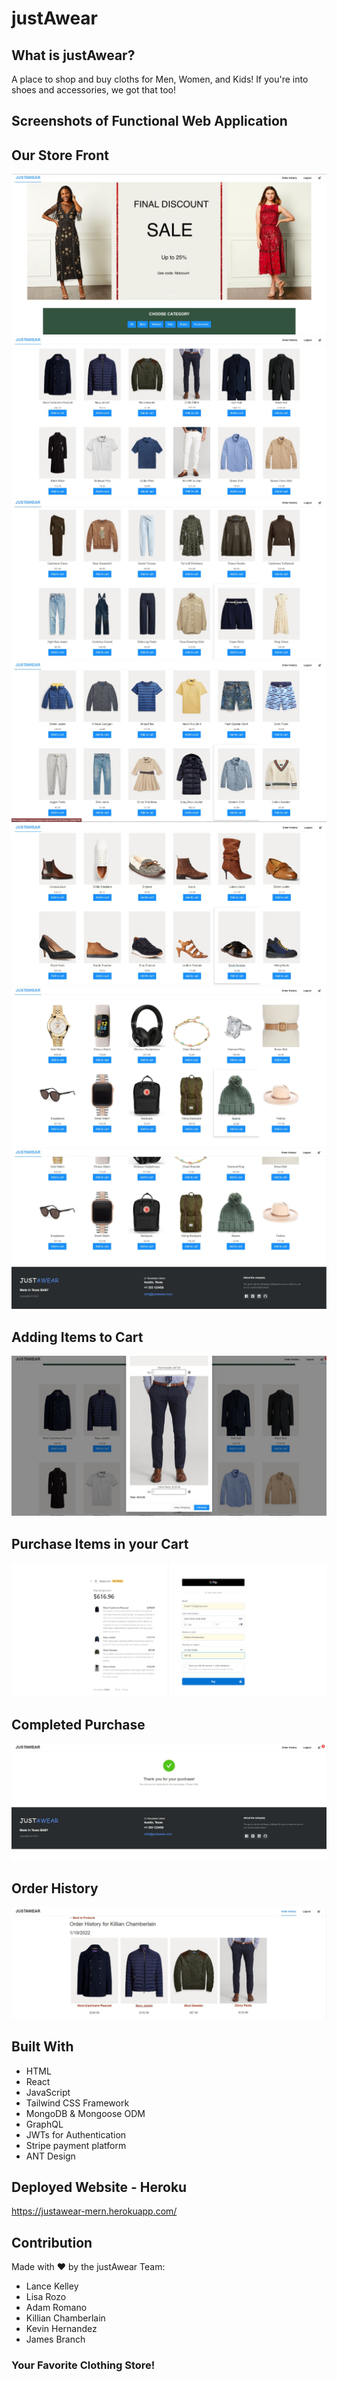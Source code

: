 # justAwear

## What is justAwear?
A place to shop and buy cloths for Men, Women, and Kids! If you're into shoes and accessories, we got that too! 

## Screenshots of Functional Web Application

## Our Store Front
![Screenshot](client/public/images/site/JW-1.JPG "justAwear")
![Screenshot](client/public/images/site/JW-2.JPG "justAwear")
![Screenshot](client/public/images/site/JW-3.JPG "justAwear")
![Screenshot](client/public/images/site/JW-4.JPG "justAwear")
![Screenshot](client/public/images/site/JW-5.JPG "justAwear")
![Screenshot](client/public/images/site/JW-6.JPG "justAwear")
![Screenshot](client/public/images/site/JW-7.JPG "justAwear")

## Adding Items to Cart
![Screenshot](client/public/images/site/JW-8.JPG "justAwear")

## Purchase Items in your Cart
![Screenshot](client/public/images/site/JW-9.JPG "justAwear")

## Completed Purchase
![Screenshot](client/public/images/site/JW-10.JPG "justAwear")

## Order History
![Screenshot](client/public/images/site/JW-11.JPG "justAwear")

## Built With
* HTML
* React 
* JavaScript
* Tailwind CSS Framework
* MongoDB & Mongoose ODM 
* GraphQL
* JWTs for Authentication
* Stripe payment platform
* ANT Design

## Deployed Website - Heroku
https://justawear-mern.herokuapp.com/

## Contribution
Made with ❤️ by the justAwear Team:
* Lance Kelley
* Lisa Rozo
* Adam Romano
* Killian Chamberlain
* Kevin Hernandez
* James Branch

### Your Favorite Clothing Store!
